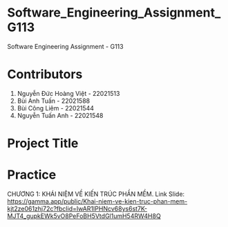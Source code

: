 # Software_Engineering_Assignment_G113
Software Engineering Assignment - G113
# Contributors
1. Nguyễn Đức Hoàng Việt - 22021513
2. Bùi Anh Tuấn - 22021588
3. Bùi Công Liêm - 22021544
4. Nguyễn Tuấn Anh - 22021548
# Project Title

# Practice
CHƯƠNG 1: KHÁI NIỆM VỀ KIẾN TRÚC PHẦN MỀM.
Link Slide:
https://gamma.app/public/Khai-niem-ve-kien-truc-phan-mem-kjt2ze061zhj72c?fbclid=IwAR1IPHNcv68ys6st7K-MJT4_gupkEWk5vO8PeFoBH5VtdGl1umH54RW4H8Q
